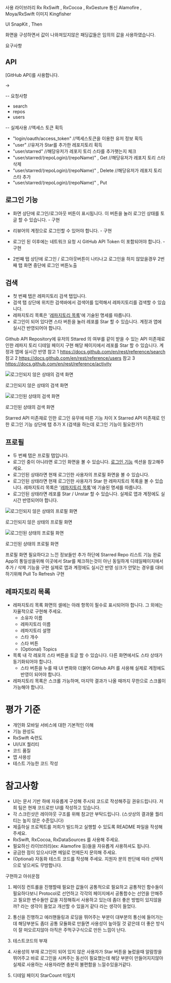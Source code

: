 사용 라이브러리
Rx
    RxSwift , RxCocoa , RxGesture
통신 
    Alamofire , Moya/RxSwift 
이미지
    Kingfisher

UI 
    SnapKit , Then 

화면을 구성하면서 값이 나와져있지않은 패딩값들은 임의의 값을 사용하였습니다.

 요구사항

## API

[GitHub API]를 사용합니다.

-> 

-- 요청사항 

- search
- repos
- users

-- 실제사용
//엑세스 토큰 획득
- "login/oauth/access_token"
//엑세스토큰을 이용한 유저 정보 획득
- "user"
//유저가 Star를 추가한 레포지토리 획득
- "user/starred"
//해당유저가 레포지 토리 스타를 추가햇는지 체크 
- "user/starred/\(repoLogin)/\(repoName)" , Get
//해당유저가 레포지 토리 스타 삭제
- "user/starred/\(repoLogin)/\(repoName)" , Delete
//해당유저가 레포지 토리 스타 추가
- "user/starred/\(repoLogin)/\(repoName)" , Put
   
## 로그인 기능

- 화면 상단에 로그인/로그아웃 버튼이 표시됩니다. 이 버튼을 눌러 로그인 상태를 토글 할 수 있습니다. - 구현
- 리뷰어의 계정으로 로그인할 수 있어야 합니다. - 구현
- 로그인 된 이후에는 네트워크 요청 시 GitHub API Token 이 포함되어야 합니다. - 구현

- 2번째 탭 상단에 로그인 / 로그아웃버튼이 나타나고 로그인을 하지 않았을경우 2번째 탭 화면 중단에 로그인 버튼노출


## 검색

- 첫 번째 탭은 레파지토리 검색 탭입니다.
- 검색 탭 상단에 위치한 검색바에서 검색어를 입력해서 레파지토리를 검색할 수 있습니다.
- 레파지토리 목록은 '[레파지토리 목록](https://www.notion.so/GitHub-29b7a257f5b84956b3165a5569ad05ff)'에 기술된 명세를 따릅니다.
- 로그인이 되어 있다면 스타 버튼을 눌러 레포를 Star 할 수 있습니다. 계정과 앱에 실시간 반영되어야 합니다.

Github API Repository에 유저의 Sttared 의 여부를 같이 받을 수 있는 API 미존재로 인한
레파지 토리 디테일 페이지 구현 해당 페이지에서 레포를 Star 할 수 있습니다. 
계정과 앱에 실시간 반영
참고 1 https://docs.github.com/en/rest/reference/search
참고 2 https://docs.github.com/en/rest/reference/users
참고 3 https://docs.github.com/en/rest/reference/activity


![로그인되지 않은 상태의 검색 화면](https://s3-us-west-2.amazonaws.com/secure.notion-static.com/131c19c3-a47c-40c9-a608-c2cc6320f385/01_Search_(Logged_out).png)

로그인되지 않은 상태의 검색 화면

![로그인된 상태의 검색 화면](https://s3-us-west-2.amazonaws.com/secure.notion-static.com/9146379c-45fe-4b5f-8ea3-4437618bcd9f/02_Search_(Logged_in).png)

로그인된 상태의 검색 화면

Starred API 미존재로 인한 로그인 유무에 따른 기능 차이 X 
Starred API 미존재로 인한 로그인 기능 상단에 탭 추가 X
 (검색을 하는데 로그인 기능이 필요한가?)

## 프로필

- 두 번째 탭은 프로필 탭입니다.
- 로그인 중이 아니라면 로그인 화면을 볼 수 있습니다. [로그인 기능](https://www.notion.so/GitHub-29b7a257f5b84956b3165a5569ad05ff) 섹션을 참고해주세요.
- 로그인된 상태라면 현재 로그인한 사용자의 프로필 화면을 볼 수 있습니다.
- 로그인된 상태라면 현재 로그인한 사용자가 Star 한 레파지토리 목록을 볼 수 있습니다. 레파지토리 목록은 '[레파지토리 목록](https://www.notion.so/GitHub-29b7a257f5b84956b3165a5569ad05ff)'에 기술된 명세를 따릅니다.
- 로그인된 상태라면 레포를 Star / Unstar 할 수 있습니다. 실제로 앱과 계정에도 실시간 반영되어야 합니다.

![로그인되지 않은 상태의 프로필 화면](https://s3-us-west-2.amazonaws.com/secure.notion-static.com/618cd370-2454-45e2-9323-a2a014f053f5/03_Profile_(Logged_out).png)

로그인되지 않은 상태의 프로필 화면

![로그인된 상태의 프로필 화면](https://s3-us-west-2.amazonaws.com/secure.notion-static.com/f4c0c3f6-129b-41ba-8347-33f2c057e0fb/04_Profile_(Logged_in).png)

로그인된 상태의 프로필 화면

프로필 화면 필요하다고 느낀 정보들만 추가 하단에 Starred Repo 리스트 기능 완료 
App의 통일성을위해 이곳에서 Star를 체크하는것이 아닌 동일하게 디테일페이지에서 추가 / 삭제 기능을 구현 
실제로 앱과 계정에도 실시간 반영
싱크가 안맞는 경우를 대비하기위해 Pull To Refresh 구현

## 레파지토리 목록

- 레파지토리 목록 화면의 셀에는 아래 항목이 필수로 표시되어야 합니다. 그 외에는 자율적으로 구현해 주세요.
    - 소유자 이름
    - 레파지토리 이름
    - 레파지토리 설명
    - 스타 개수
    - 스타 버튼
    - (Optional) Topics
- 목록 내 각 레포의 스타 버튼을 토글 할 수 있습니다. 다른 화면에서도 스타 상태가 동기화되어야 합니다.
    - 스타 버튼을 누를 때 UI 변화와 더불어 GitHub API 를 사용해 실제로 계정에도 반영이 되어야 합니다.
- 레파지토리 목록은 스크롤 가능하며, 마지막 결과가 나올 때까지 무한으로 스크롤이 가능해야 합니다.

# 평가 기준

- 개인화 모바일 서비스에 대한 기본적인 이해
- 기능 완성도
- RxSwift 숙련도
- UI/UX 퀄리티
- 코드 품질
- 앱 사용성
- 테스트 가능한 코드 작성

# 참고사항

- UI는 문서 기반 하에 자유롭게 구성해 주시되 코드로 작성해주길 권유드립니다. 저희 팀은 현재 코드로만 UI를 작성하고 있습니다.
- 각 스크린샷은 레이아웃 구조를 위해 참고만 부탁드립니다. (스샷상의 결과물 퀄리티는 높지 않은 수준입니다)
- 제출하실 프로젝트를 저희가 빌드하고 실행할 수 있도록 README 파일을 작성해 주세요.
- RxSwift, RxCocoa, RxDataSources 를 사용해 주세요.
- 필요하신 라이브러리(ex: Alamofire 등)들을 자유롭게 사용하셔도 됩니다.
- 궁금한 점이 있으시다면 메일로 언제든지 문의해 주세요.
- (Optional) 자동화 테스트 코드를 작성해 주세요. 지원자 분의 판단에 따라 선택적으로 넣으셔도 무방합니다.



구현하고 아쉬운점

1. 페이징 컨트롤을 진행할때 필요한 값들이 공통적으로 필요하고 공통적인 함수들이 필요하다보니
Protocol로 선언하고 각각의 페이지에서 공통함수는 선언을 안해주고 필요한 변수들만 값을 지정해줘서 사용하고 있는데
좀더 좋은 방법이 있지않을까? 라는 생각이 들었고 개선할 수 있을거 같다 라는 생각이 들었다.

2. 통신을 진행하고 에러핸들링과 로딩을 뛰어주는 부분이 대부분의 통신에 들어가는데 해당부분도 좀더 공통 모듈화로 만들면 사용성이 높아질 것 같은데 더 좋은 방식이 잘 떠오르지않아 아직은 주먹구구식으로 만든 느낌이 난다. 

3. 테스트코드의 부재 

4. 사용성의 부재 로그인이 되어 있지 않은 사용자가 Star 버튼을 눌렀을때 알람창을 뛰어주고 바로 로그인을 시켜주는 동선이 필요했는데 해당 부분이 만들어지지않아 실제로 사용하는 사용자라면 충분히 불편함을 느낄수있을거같다.

5. 디테일 페이지 StarCount 미일치
